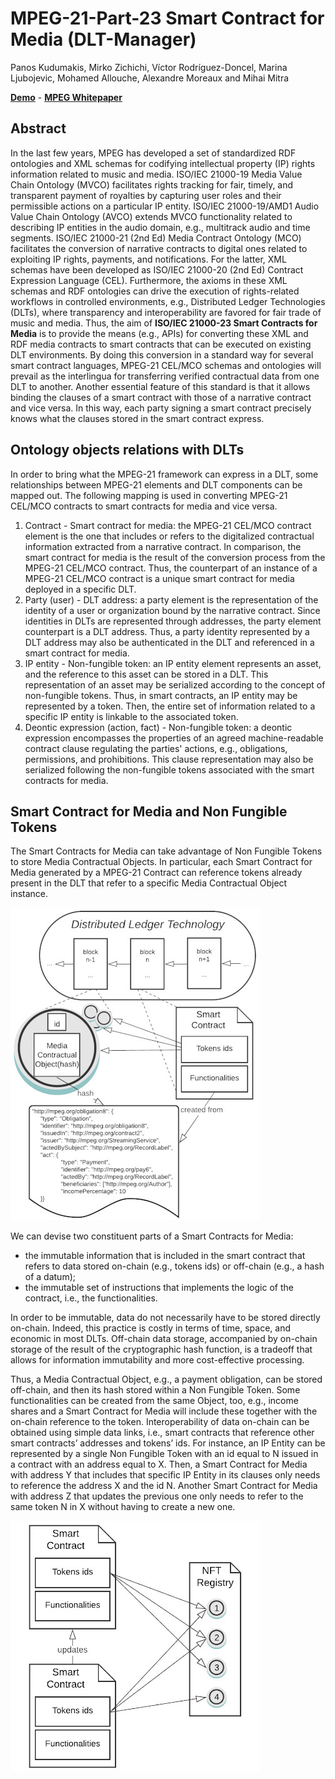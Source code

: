 # MPEG-21-Part-23 Smart Contract for Media (DLT-Manager)

Panos Kudumakis, Mirko Zichichi, Víctor Rodríguez-Doncel, Marina Ljubojevic, Mohamed Allouche, Alexandre Moreaux and Mihai Mitra

[**Demo**](https://scm.linkeddata.es) - [**MPEG Whitepaper**](https://www.mpeg.org/wp-content/uploads/mpeg_meetings/138_OnLine/w21537.zip)

## Abstract

In the last few years, MPEG has developed a set of standardized RDF ontologies and XML schemas for codifying intellectual property (IP) rights information related to music and media. ISO/IEC 21000-19 Media Value Chain Ontology (MVCO) facilitates rights tracking for fair, timely, and transparent payment of royalties by capturing user roles and their permissible actions on a particular IP entity. ISO/IEC 21000-19/AMD1 Audio Value Chain Ontology (AVCO) extends MVCO functionality related to describing IP entities in the audio domain, e.g., multitrack audio and time segments. ISO/IEC 21000-21 (2nd Ed) Media Contract Ontology (MCO) facilitates the conversion of narrative contracts to digital ones related to exploiting IP rights, payments, and notifications. For the latter, XML schemas have been developed as ISO/IEC 21000-20 (2nd Ed) Contract Expression Language (CEL).
Furthermore, the axioms in these XML schemas and RDF ontologies can drive the execution of rights-related workflows in controlled environments, e.g., Distributed Ledger Technologies (DLTs), where transparency and interoperability are favored for fair trade of music and media. Thus, the aim of **ISO/IEC 21000-23 Smart Contracts for Media** is to provide the means (e.g., APIs) for converting these XML and RDF media contracts to smart contracts that can be executed on existing DLT environments.
By doing this conversion in a standard way for several smart contract languages, MPEG-21 CEL/MCO schemas and ontologies will prevail as the interlingua for transferring verified contractual data from one DLT to another.
Another essential feature of this standard is that it allows binding the clauses of a smart contract with those of a narrative contract and vice versa. In this way, each party signing a smart contract precisely knows what the clauses stored in the smart contract express.

## Ontology objects relations with DLTs

In order to bring what the MPEG-21 framework can express in a DLT, some relationships between MPEG-21 elements and DLT components can be mapped out. The following mapping is used in converting MPEG-21 CEL/MCO contracts to smart contracts for media and vice versa.

1. Contract - Smart contract for media: the MPEG-21 CEL/MCO contract element is the one that includes or refers to the digitalized contractual information extracted from a narrative contract. In comparison, the smart contract for media is the result of the conversion process from the MPEG-21 CEL/MCO contract. Thus, the counterpart of an instance of a MPEG-21 CEL/MCO contract is a unique smart contract for media deployed in a specific DLT.
2. Party (user) - DLT address: a party element is the representation of the identity of a user or organization bound by the narrative contract. Since identities in DLTs are represented through addresses, the party element counterpart is a DLT address. Thus, a party identity represented by a DLT address may also be authenticated in the DLT and referenced in a smart contract for media.
3. IP entity - Non-fungible token: an IP entity element represents an asset, and the reference to this asset can be stored in a DLT. This representation of an asset may be serialized according to the concept of non-fungible tokens. Thus, in smart contracts, an IP entity may be represented by a token. Then, the entire set of information related to a specific IP entity is linkable to the associated token.
4. Deontic expression (action, fact) - Non-fungible token: a deontic expression encompasses the properties of an agreed machine-readable contract clause regulating the parties' actions, e.g., obligations, permissions, and prohibitions. This clause representation may also be serialized following the non-fungible tokens associated with the smart contracts for media.

## Smart Contract for Media and Non Fungible Tokens

The Smart Contracts for Media can take advantage of Non Fungible Tokens to store Media Contractual Objects. In particular, each Smart Contract for Media generated by a MPEG-21 Contract can reference tokens already present in the DLT that refer to a specific Media Contractual Object instance.

![smart contract for media](./tokens.jpg)

We can devise two constituent parts of a Smart Contracts for Media:

- the immutable information that is included in the smart contract that refers to data stored on-chain (e.g., tokens ids) or off-chain (e.g., a hash of a datum);
- the immutable set of instructions that implements the logic of the contract, i.e., the functionalities.

In order to be immutable, data do not necessarily have to be stored directly on-chain. Indeed, this practice is costly in terms of time, space, and economic in most DLTs. Off-chain data storage, accompanied by on-chain storage of the result of the cryptographic hash function, is a tradeoff that allows for information immutability and more cost-effective processing.

Thus, a Media Contractual Object, e.g., a payment obligation, can be stored off-chain, and then its hash stored within a Non Fungible Token. Some functionalities can be created from the same Object, too, e.g., income shares and a Smart Contract for Media will include these together with the on-chain reference to the token.
Interoperability of data on-chain can be obtained using simple data links, i.e., smart contracts that reference other smart contracts’ addresses and tokens’ ids. For instance, an IP Entity can be represented by a single Non Fungible Token with an id equal to N issued in a contract with an address equal to X. Then, a Smart Contract for Media with address Y that includes that specific IP Entity in its clauses only needs to reference the address X and the id N. Another Smart Contract for Media with address Z that updates the previous one only needs to refer to the same token N in X without having to create a new one.

![smart contract for media 2](./tokens2.jpg)
